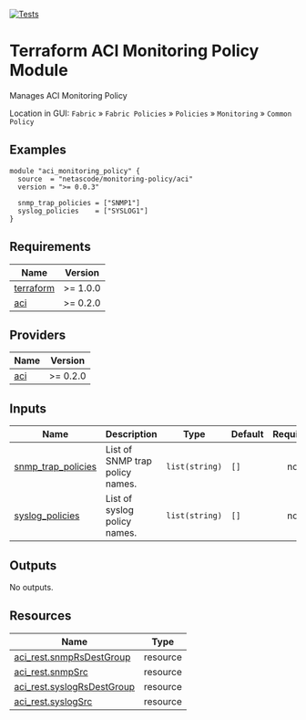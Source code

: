 <!-- BEGIN_TF_DOCS -->
[![Tests](https://github.com/netascode/terraform-aci-monitoring-policy/actions/workflows/test.yml/badge.svg)](https://github.com/netascode/terraform-aci-monitoring-policy/actions/workflows/test.yml)

# Terraform ACI Monitoring Policy Module

Manages ACI Monitoring Policy

Location in GUI:
`Fabric` » `Fabric Policies` » `Policies` » `Monitoring` » `Common Policy`

## Examples

```hcl
module "aci_monitoring_policy" {
  source  = "netascode/monitoring-policy/aci"
  version = ">= 0.0.3"

  snmp_trap_policies = ["SNMP1"]
  syslog_policies    = ["SYSLOG1"]
}

```

## Requirements

| Name | Version |
|------|---------|
| <a name="requirement_terraform"></a> [terraform](#requirement\_terraform) | >= 1.0.0 |
| <a name="requirement_aci"></a> [aci](#requirement\_aci) | >= 0.2.0 |

## Providers

| Name | Version |
|------|---------|
| <a name="provider_aci"></a> [aci](#provider\_aci) | >= 0.2.0 |

## Inputs

| Name | Description | Type | Default | Required |
|------|-------------|------|---------|:--------:|
| <a name="input_snmp_trap_policies"></a> [snmp\_trap\_policies](#input\_snmp\_trap\_policies) | List of SNMP trap policy names. | `list(string)` | `[]` | no |
| <a name="input_syslog_policies"></a> [syslog\_policies](#input\_syslog\_policies) | List of syslog policy names. | `list(string)` | `[]` | no |

## Outputs

No outputs.

## Resources

| Name | Type |
|------|------|
| [aci_rest.snmpRsDestGroup](https://registry.terraform.io/providers/netascode/aci/latest/docs/resources/rest) | resource |
| [aci_rest.snmpSrc](https://registry.terraform.io/providers/netascode/aci/latest/docs/resources/rest) | resource |
| [aci_rest.syslogRsDestGroup](https://registry.terraform.io/providers/netascode/aci/latest/docs/resources/rest) | resource |
| [aci_rest.syslogSrc](https://registry.terraform.io/providers/netascode/aci/latest/docs/resources/rest) | resource |
<!-- END_TF_DOCS -->
